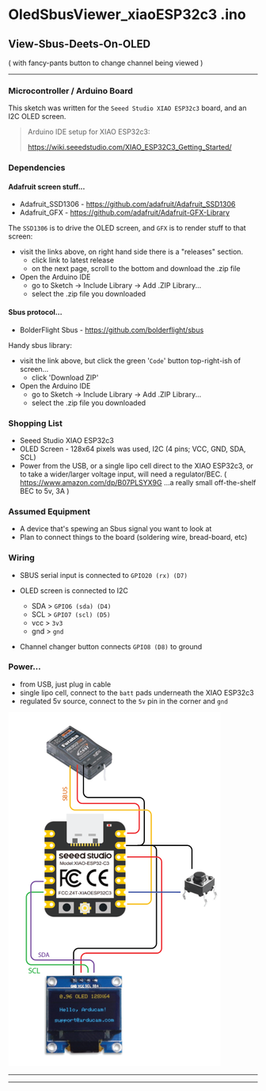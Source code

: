 # OledSbusViewer_xiaoESP32c3 .ino

## View-Sbus-Deets-On-OLED
( with fancy-pants button to change channel being viewed )

---


### Microcontroller / Arduino Board
This sketch was written for the `Seeed Studio XIAO ESP32c3` board, and an I2C OLED screen.

> Arduino IDE setup for XIAO ESP32c3:
> 
> https://wiki.seeedstudio.com/XIAO_ESP32C3_Getting_Started/


### Dependencies

#### Adafruit screen stuff...
- Adafruit_SSD1306 - https://github.com/adafruit/Adafruit_SSD1306
- Adafruit_GFX - https://github.com/adafruit/Adafruit-GFX-Library

The `SSD1306` is to drive the OLED screen, and `GFX` is to render stuff to that screen:

 - visit the links above, on right hand side there is a "releases" section.
   - click link to latest release
   - on the next page, scroll to the bottom and download the .zip file
 - Open the Arduino IDE
   - go to Sketch -> Include Library -> Add .ZIP Library...
   - select the .zip file you downloaded 

#### Sbus protocol...
- BolderFlight Sbus - https://github.com/bolderflight/sbus

Handy sbus library:

 - visit the link above, but click the green '`Code`' button top-right-ish of screen...
   - click 'Download ZIP'
 - Open the Arduino IDE
   - go to Sketch -> Include Library -> Add .ZIP Library...
   - select the .zip file you downloaded 

### Shopping List
 - Seeed Studio XIAO ESP32c3
 - OLED Screen - 128x64 pixels was used, I2C (4 pins; VCC, GND, SDA, SCL)
 - Power from the USB, or a single lipo cell direct to the XIAO ESP32c3, or to take a wider/larger voltage input,
   will need a regulator/BEC. ( https://www.amazon.com/dp/B07PLSYX9G ...a really small off-the-shelf BEC to 5v, 3A )

### Assumed Equipment
 - A device that's spewing an Sbus signal you want to look at
 - Plan to connect things to the board (soldering wire, bread-board, etc)
   
### Wiring
- SBUS serial input is connected to `GPIO20 (rx) (D7)`

- OLED screen is connected to I2C
  - SDA > `GPIO6 (sda) (D4)`
  - SCL > `GPIO7 (scl) (D5)`
  - vcc > `3v3`
  - gnd > `gnd`

- Channel changer button connects `GPIO8 (D8)` to ground

### Power...
 - from USB, just plug in cable
 - single lipo cell, connect to the `batt` pads underneath the XIAO ESP32c3
 - regulated 5v source, connect to the `5v` pin in the corner and `gnd`

![OledSbusViewer_xiaoESP32c3 wiring]( OledSbusViewer_xiaoESP32c3.png )


---

---


